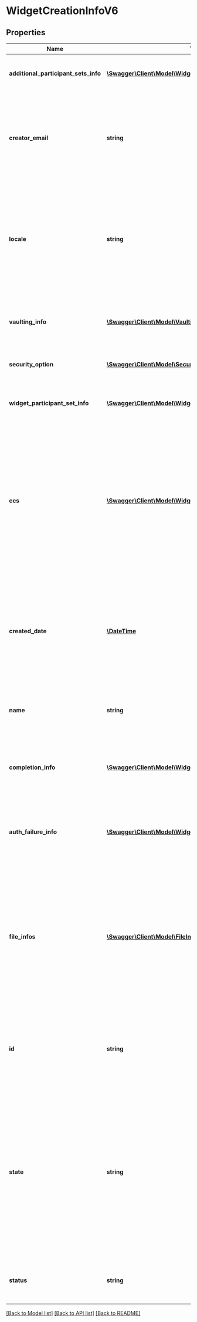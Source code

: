 # WidgetCreationInfoV6

## Properties
Name | Type | Description | Notes
------------ | ------------- | ------------- | -------------
**additional_participant_sets_info** | [**\Swagger\Client\Model\WidgetAdditionalParticipationSetInfo[]**](WidgetAdditionalParticipationSetInfo.md) | List of all the participants in the widget except widget signer | [optional] 
**creator_email** | **string** | Email of widget creator. Only returned in GET response. Cannot be provided in POST/PUT request. If provided in POST, it will simply be ignored | [optional] 
**locale** | **string** | The locale associated with this widget - specifies the language for the signing page and emails, for example en_US or fr_FR. If none specified, defaults to the language configured for the widget creator | [optional] 
**vaulting_info** | [**\Swagger\Client\Model\VaultingInfo**](VaultingInfo.md) | Vaulting properties that allows Adobe Sign to securely store documents with a vault provider | [optional] 
**security_option** | [**\Swagger\Client\Model\SecurityOption**](SecurityOption.md) | Secondary security parameters for the widget | [optional] 
**widget_participant_set_info** | [**\Swagger\Client\Model\WidgetParticipantSetInfo**](WidgetParticipantSetInfo.md) | Represents widget participant for whom email should not be provided | [optional] 
**ccs** | [**\Swagger\Client\Model\WidgetCcInfo[]**](WidgetCcInfo.md) | A list of one or more email addresses that you want to copy on this transaction. The email addresses will each receive an email when the final agreement created through widget is signed. The email addresses will also receive a copy of the document, attached as a PDF file | [optional] 
**created_date** | [**\DateTime**](\DateTime.md) | Date when widget was created. If provided in POST, it will simply be ignored. Format would be yyyy-MM-dd&#39;T&#39;HH:mm:ssZ. For example, e.g 2016-02-25T18:46:19Z represents UTC time | [optional] 
**name** | **string** | The name of the widget that will be used to identify it, in emails, website and other places | [optional] 
**completion_info** | [**\Swagger\Client\Model\WidgetRedirectionInfo**](WidgetRedirectionInfo.md) | URL and associated properties for the success page the widget signer will be taken to after performing desired action on the widget | [optional] 
**auth_failure_info** | [**\Swagger\Client\Model\WidgetRedirectionInfo**](WidgetRedirectionInfo.md) | URL and associated properties for the error page the widget signer will be taken after failing to authenticate | [optional] 
**file_infos** | [**\Swagger\Client\Model\FileInfo[]**](FileInfo.md) | A list of one or more files (or references to files) that will be used to create the widget. If more than one file is provided, they will be combined before the widget is created. Library documents are not permitted. Note: Only one of the four parameters in every FileInfo object must be specified | [optional] 
**id** | **string** | A resource identifier that can be used to uniquely identify the widget in other apis. If provided in POST, it will simply be ignored | [optional] 
**state** | **string** | The state in which the widget should land. For example in order to create a widget in DRAFT state, field should be DRAFT. The state field will never get returned in GET /widgets/{ID} and will be ignored if provided in PUT /widgets/{ID} call. The eventual status of the widget can be obtained from GET /widgets/ID | [optional] 
**status** | **string** | Status of the Widget. If provided in POST, it will simply be ignored | [optional] 

[[Back to Model list]](../README.md#documentation-for-models) [[Back to API list]](../README.md#documentation-for-api-endpoints) [[Back to README]](../README.md)


